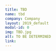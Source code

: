 ```yaml
---
title: TBD
name: tbd
company: Company
layout: 2019_default
modal-id: 0
img: TBD.jpg
alt: TO BE DETERMINED
link: 
---
```

